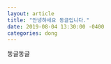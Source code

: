 ```yaml
---
layout: article
title: "안녕하세요 동글입니다."
date: 2019-08-04 13:30:00 -0400
categories: dong
---
```

동글동글
